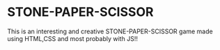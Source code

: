 # STONE-PAPER-SCISSOR
This is an interesting and creative STONE-PAPER-SCISSOR game made using HTML,CSS and most probably with JS!!

